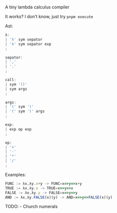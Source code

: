 A tiny lambda calculus compiler

It works? I don't know, just try `pnpm execute`

Ast:

```js
λ:
| 'λ' sym sepator
| 'λ' sym sepator exp
;

sepator:
| ','
| '.'
;

call:
| sym '()'
| sym args
;

args:
| '(' sym ')'
| '(' sym ')' args
;

exp:
| exp op exp
;

op:
| '+'
| '-'
| '*'
| '/'
;
```

Examples:

```js
FUNC := λx,λy.x+y -> FUNC=x=>y=>x+y
TRUE := λx,λy.x -> TRUE=x=>y=>x
FALSE := λx,λy.y -> FALSE=x=>y=>y
AND := λx,λy.FALSE(x)(y) -> AND=x=>y=>FALSE(x)(y)

```

TODO: - Church numerals
